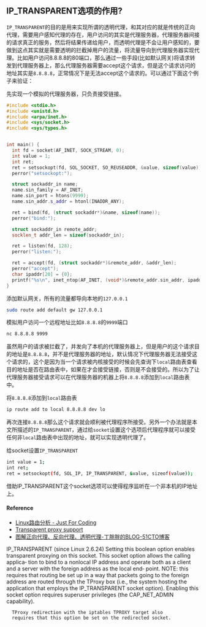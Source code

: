## IP_TRANSPARENT选项的作用?

`IP_TRANSPARENT`的目的是用来实现所谓的透明代理，和其对应的就是传统的正向代理，需要用户感知代理的存在，用户访问的其实是代理服务器，代理服务器间接的请求真正的服务，然后将结果传递给用户，而透明代理是不会让用户感知的，要做到这点其实就是需要透明的拦截掉用户的流量，将流量导向到代理服务器实现代理。比如用户访问8.8.8.8的80端口，那么通过一些手段(比如默认网关)将请求转发到代理服务器上，那么代理服务器需要accept这个请求，但是这个请求访问的地址其实是`8.8.8.8`，正常情况下是无法accept这个请求的。可以通过下面这个例子来验证：

先实现一个模拟的代理服务器，只负责接受链接。
```cpp
#include <stdio.h>
#include <unistd.h>
#include <arpa/inet.h>
#include <sys/socket.h>
#include <sys/types.h>


int main() {
  int fd = socket(AF_INET, SOCK_STREAM, 0);
  int value = 1;
  int ret;
  ret = setsockopt(fd, SOL_SOCKET, SO_REUSEADDR, &value, sizeof(value));
  perror("setsockopt:");

  struct sockaddr_in name;
  name.sin_family = AF_INET;
  name.sin_port = htons(9999);
  name.sin_addr.s_addr = htonl(INADDR_ANY);

  ret = bind(fd, (struct sockaddr*)&name, sizeof(name));
  perror("bind:");

  struct sockaddr_in remote_addr;
  socklen_t addr_len = sizeof(sockaddr_in);

  ret = listen(fd, 128);
  perror("listen:");

  ret = accept(fd, (struct sockaddr*)&remote_addr, &addr_len);
  perror("accept");
  char ipaddr[20] = {0};
  printf("%s\n", inet_ntop(AF_INET, (void*)&remote_addr.sin_addr, ipaddr, 16));
}


```

添加默认网关，所有的流量都导向本地的`127.0.0.1`

```bash
sudo route add default gw 127.0.0.1
```

模拟用户访问一个远程地址比如`8.8.8.8`的`9999`端口

```bash
nc 8.8.8.8 9999
```

虽然用户的请求被拦截了，并发向了本机的代理服务器上，但是用户的这个请求目的地址是`8.8.8.8`，并不是代理服务器的地址，默认情况下代理服务器无法接受这个请求的，这个是因为当一个请求被内核接受的时候会先查询下`local`路由表查看目的地址是否在路由表中，如果在才会接受链接，否则是不会接受的。所以为了让代理服务器接受请求可以在代理服务器的机器上将`8.8.8.8`添加到`local`路由表中。

将`8.8.8.8`添加到`local`路由表

```bash
ip route add to local 8.8.8.8 dev lo
```

再次连接`8.8.8.8`那么这个请求就会顺利被代理程序所接受。另外一个办法就是本文所描述的`IP_TRANSPARENT`，通过给`socket`设置这个选项后代理程序就可以接受任何非`local`路由表中出现的地址，就可以实现透明代理了。

给socket设置`IP_TRANSPARENT`
```bash
int value = 1;
int ret;
ret = setsockopt(fd, SOL_IP, IP_TRANSPARENT, &value, sizeof(value));
```

借助IP_TRANSPARENT这个socket选项可以使得程序监听在一个非本机的IP地址上。

#### Reference

* [Linux路由分析 - Just For Coding](http://www.just4coding.com/blog/2016/12/10/linux-route/)
* [Transparent proxy support](https://www.kernel.org/doc/Documentation/networking/tproxy.txt)
* [图解正向代理、反向代理、透明代理-丁胖胖的BLOG-51CTO博客](http://blog.51cto.com/z00w00/1031287)


IP_TRANSPARENT (since Linux 2.6.24)
      Setting this boolean option enables transparent proxying on
      this socket.  This socket option allows the calling applica‐
      tion to bind to a nonlocal IP address and operate both as a
      client and a server with the foreign address as the local end‐
      point.  NOTE: this requires that routing be set up in a way
      that packets going to the foreign address are routed through
      the TProxy box (i.e., the system hosting the application that
      employs the IP_TRANSPARENT socket option).  Enabling this
      socket option requires superuser privileges (the CAP_NET_ADMIN
      capability).

      TProxy redirection with the iptables TPROXY target also
      requires that this option be set on the redirected socket.